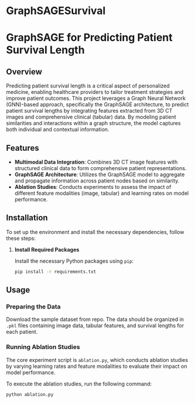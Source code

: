 # GraphSAGESurvival

# GraphSAGE for Predicting Patient Survival Length

## Overview

Predicting patient survival length is a critical aspect of personalized medicine, enabling healthcare providers to tailor treatment strategies and improve patient outcomes. This project leverages a Graph Neural Network (GNN)-based approach, specifically the GraphSAGE architecture, to predict patient survival lengths by integrating features extracted from 3D CT images and comprehensive clinical (tabular) data. By modeling patient similarities and interactions within a graph structure, the model captures both individual and contextual information.

## Features

- **Multimodal Data Integration**: Combines 3D CT image features with structured clinical data to form comprehensive patient representations.
- **GraphSAGE Architecture**: Utilizes the GraphSAGE model to aggregate and propagate information across patient nodes based on similarity.
- **Ablation Studies**: Conducts experiments to assess the impact of different feature modalities (image, tabular) and learning rates on model performance.

## Installation

To set up the environment and install the necessary dependencies, follow these steps:


1. **Install Required Packages**

    Install the necessary Python packages using `pip`:

    ```bash
    pip install -r requirements.txt
    ```


## Usage

### Preparing the Data

Download the sample dataset from repo. The data should be organized in `.pkl` files containing image data, tabular features, and survival lengths for each patient.

### Running Ablation Studies

The core experiment script is `ablation.py`, which conducts ablation studies by varying learning rates and feature modalities to evaluate their impact on model performance.

To execute the ablation studies, run the following command:

```bash
python ablation.py
